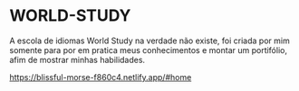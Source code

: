 # WORLD-STUDY
 A escola de idiomas World Study na verdade não existe, foi criada por mim somente para por em pratica meus conhecimentos e montar um portifólio, afim de mostrar minhas habilidades.
 
 https://blissful-morse-f860c4.netlify.app/#home
